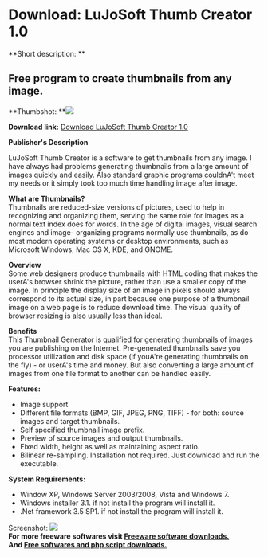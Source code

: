 # Download: LuJoSoft Thumb Creator 1.0

**Short description: **

## Free program to create thumbnails from any image.

  
**Thumbshot: **![](http://www.freewarefiles.com/screenshot/ljs_thumbcrtr_md.jpg)   
  
**Download link:** [Download LuJoSoft Thumb Creator 1.0](http://freesoftwares.boysofts.com/LuJoSoft-Thumb-Creator_program_55747.html)  
  

**Publisher's Description**  
  

LuJoSoft Thumb Creator is a software to get thumbnails from any image. I have
always had problems generating thumbnails from a large amount of images
quickly and easily. Also standard graphic programs couldnA't meet my needs or
it simply took too much time handling image after image.

**What are Thumbnails?**  
Thumbnails are reduced-size versions of pictures, used to help in recognizing
and organizing them, serving the same role for images as a normal text index
does for words. In the age of digital images, visual search engines and image-
organizing programs normally use thumbnails, as do most modern operating
systems or desktop environments, such as Microsoft Windows, Mac OS X, KDE, and
GNOME.

**Overview**  
Some web designers produce thumbnails with HTML coding that makes the userA's
browser shrink the picture, rather than use a smaller copy of the image. In
principle the display size of an image in pixels should always correspond to
its actual size, in part because one purpose of a thumbnail image on a web
page is to reduce download time. The visual quality of browser resizing is
also usually less than ideal.

**Benefits**  
This Thumbnail Generator is qualified for generating thumbnails of images you
are publishing on the Internet. Pre-generated thumbnails save you processor
utilization and disk space (if youA're generating thumbnails on the fly) - or
userA's time and money. But also converting a large amount of images from one
file format to another can be handled easily.

**Features:**

  * Image support 
  * Different file formats (BMP, GIF, JPEG, PNG, TIFF) - for both: source images and target thumbnails. 
  * Self specified thumbnail image prefix. 
  * Preview of source images and output thumbnails. 
  * Fixed width, height as well as maintaining aspect ratio. 
  * Bilinear re-sampling. 
Installation not required. Just download and run the executable.

**System Requirements:**

  * Window XP, Windows Server 2003/2008, Vista and Windows 7. 
  * Windows installer 3.1. if not install the program will install it. 
  * .Net framework 3.5 SP1. if not install the program will install it. 

  
  
Screenshot: ![](http://www.freewarefiles.com/screenshot/ljs_thumbcrtr.jpg)  
**For more freeware softwares visit [Freeware software downloads.](http://freesoftwares.boysofts.com/)**   
**And [Free softwares and php script downloads.](http://www.boysofts.com/)**


